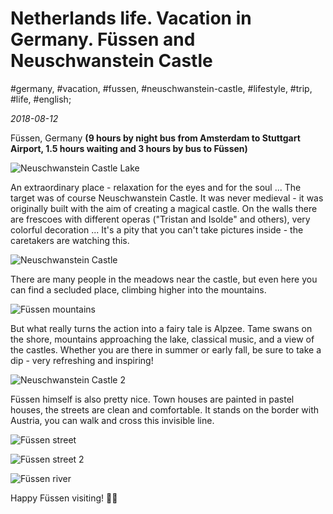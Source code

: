 # Netherlands life. Vacation in Germany. Füssen and Neuschwanstein Castle

#germany, #vacation, #fussen, #neuschwanstein-castle, #lifestyle, #trip, #life, #english;

_2018-08-12_

Füssen, Germany **(9 hours by night bus from Amsterdam to Stuttgart Airport, 1.5 hours waiting and 3 hours by bus to Füssen)**

![Neuschwanstein Castle Lake](/images/netherlands-life-vacation-in-germany-fussen-and-neuschwanstein-castle/1.jpg "Neuschwanstein Castle Lake")

An extraordinary place - relaxation for the eyes and for the soul ... 
The target was of course Neuschwanstein Castle. It was never medieval - it was originally built with the aim of creating a magical castle. On the walls there are frescoes with different operas ("Tristan and Isolde" and others), very colorful decoration ... It's a pity that you can't take pictures inside - the caretakers are watching this.

![Neuschwanstein Castle](/images/netherlands-life-vacation-in-germany-fussen-and-neuschwanstein-castle/2.jpg "Neuschwanstein Castle")

There are many people in the meadows near the castle, but even here you can find a secluded place, climbing higher into the mountains.

![Füssen mountains](/images/netherlands-life-vacation-in-germany-fussen-and-neuschwanstein-castle/3.jpg "Füssen mountains")

But what really turns the action into a fairy tale is Alpzee. Tame swans on the shore, mountains approaching the lake, classical music, and a view of the castles. Whether you are there in summer or early fall, be sure to take a dip - very refreshing and inspiring!

![Neuschwanstein Castle 2](/images/netherlands-life-vacation-in-germany-fussen-and-neuschwanstein-castle/4.jpg "Neuschwanstein Castle 2")

Füssen himself is also pretty nice. Town houses are painted in pastel houses, the streets are clean and comfortable. It stands on the border with Austria, you can walk and cross this invisible line.

![Füssen street](/images/netherlands-life-vacation-in-germany-fussen-and-neuschwanstein-castle/5.jpg "Füssen street")

![Füssen street 2](/images/netherlands-life-vacation-in-germany-fussen-and-neuschwanstein-castle/7.jpg "Füssen street 2")

![Füssen river](/images/netherlands-life-vacation-in-germany-fussen-and-neuschwanstein-castle/6.jpg "Füssen river")

Happy Füssen visiting! ✌🏼

